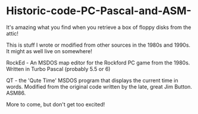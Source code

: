 # Historic-code-PC-Pascal-and-ASM-
It's amazing what you find when you retrieve a box of floppy disks from the attic!

This is stuff I wrote or modified from other sources in the 1980s and 1990s. It might as well live on somewhere!

RockEd - An MSDOS map editor for the Rockford PC game from the 1980s. Written in Turbo Pascal (probably 5.5 or 6)

QT - the 'Qute Time' MSDOS program that displays the current time in words. Modified from the original code written by the late, great Jim Button. ASM86.

More to come, but don't get too excited!

